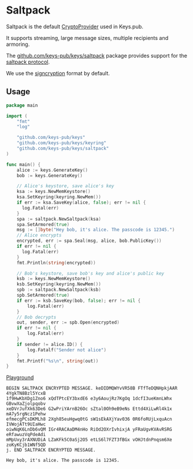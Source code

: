 # Saltpack

Saltpack is the default [CryptoProvider](specs/cryptoprovider.md) used in Keys.pub.

It supports streaming, large message sizes, multiple recipients and armoring.

The [github.com/keys-pub/keys/saltpack](https://godoc.org/github.com/keys-pub/keys/saltpack) package
provides support for the [saltpack protocol](https://saltpack.org).

We use the [signcryption](https://saltpack.org/signcryption-format) format by default.

## Usage

```go
package main

import (
    "fmt"
    "log"

    "github.com/keys-pub/keys"
    "github.com/keys-pub/keys/keyring"
    "github.com/keys-pub/keys/saltpack"
)

func main() {
    alice := keys.GenerateKey()
    bob := keys.GenerateKey()

    // Alice's keystore, save alice's key
    ksa := keys.NewMemKeystore()
    ksa.SetKeyring(keyring.NewMem())
    if err := ksa.SaveKey(alice, false); err != nil {
      log.Fatal(err)
    }
    spa := saltpack.NewSaltpack(ksa)
    spa.SetArmored(true)
    msg := []byte("Hey bob, it's alice. The passcode is 12345.")
    // Alice encrypts
    encrypted, err := spa.Seal(msg, alice, bob.PublicKey())
    if err != nil {
      log.Fatal(err)
    }
    fmt.Println(string(encrypted))

    // Bob's keystore, save bob's key and alice's public key
    ksb := keys.NewMemKeystore()
    ksb.SetKeyring(keyring.NewMem())
    spb := saltpack.NewSaltpack(ksb)
    spb.SetArmored(true)
    if err := ksb.SaveKey(bob, false); err != nil {
        log.Fatal(err)
    }
    // Bob decrypts
    out, sender, err := spb.Open(encrypted)
    if err != nil {
        log.Fatal(err)
    }
    if sender != alice.ID() {
        log.Fatalf("Sender not alice")
    }
    fmt.Printf("%s\n", string(out))
}
```

[Playground](https://play.golang.org/p/QvFZmgYYUlY)

```text
BEGIN SALTPACK ENCRYPTED MESSAGE. keDIDMQWYvVR58B FTfTeDQNHpkjAAR 4YgkTN8Bzl5YcxB
1f9HwKbXDg1Zno6 xQdTPtcEY3bxdE6 e3y6AoujRz7KgOq 1dcfI3ueKmnLWhx GBvwXaZjolpqobv
xeDVrJufXk63De6 G2wPriYArnB26Oc sZtal0Oh9eB9eNs Ettd4XiLwRl4k1x mA7y5rgNcz1Pehw
efmecgPCsDKMLh8 2Xgh85euHgwq0tG sW1sEkAXjYav036 0R6foRUjLxquAcn IVWojATt9UIaHwc
oiwNqK6LnDb6vQM IGr4RACAaDM4nHo RiOd2OXrIvhixjA yFRaUgvKVAvRSRG eRfawuzVqPdeAdi
mMpUxy3rAXNUDiA LZaKFk5C0aSj2O5 etLS6l7FZT3fBGx vOHJtdnPnqsm6Xe zoKyKCjb1WNf5QD
j. END SALTPACK ENCRYPTED MESSAGE.

Hey bob, it's alice. The passcode is 12345.
```
